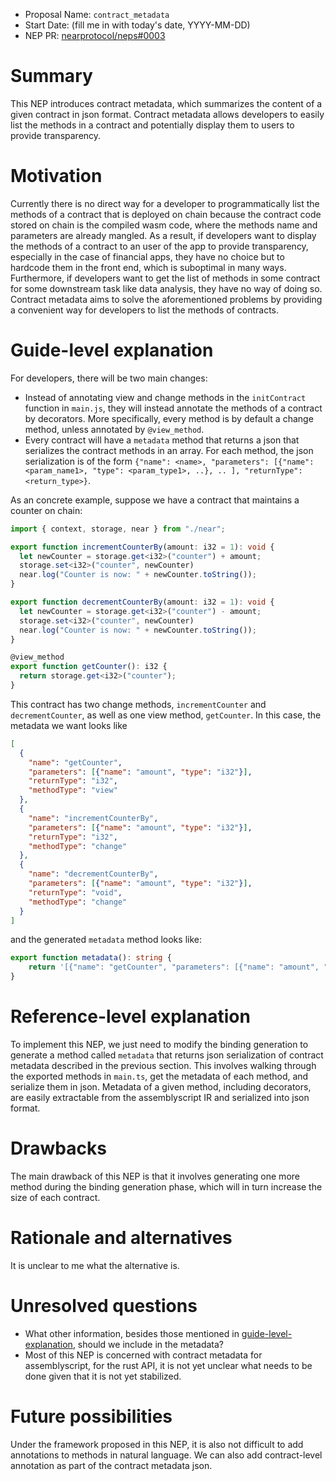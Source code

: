 - Proposal Name: `contract_metadata`
- Start Date: (fill me in with today's date, YYYY-MM-DD)
- NEP PR: [nearprotocol/neps#0003](https://github.com/nearprotocol/NEPs/pull/3)

# Summary
[summary]: #summary

This NEP introduces contract metadata, which summarizes the content of a given contract in json format.
Contract metadata allows developers to easily list the methods in a contract and potentially display them to users to
provide transparency.

# Motivation
[motivation]: #motivation

Currently there is no direct way for a developer to programmatically list the methods of a contract that is deployed on chain
because the contract code stored on chain is the compiled wasm code, where the methods name and parameters are already mangled.
As a result, if developers want to display the methods of a contract to an user of the app to provide transparency,
especially in the case of financial apps, they have no choice but to hardcode them in the front end, which is suboptimal in many ways.
Furthermore, if developers want to get the list of methods in some contract for some downstream task like data analysis,
they have no way of doing so. Contract metadata aims to solve the aforementioned problems by providing a convenient way 
for developers to list the methods of contracts.

# Guide-level explanation
[guide-level-explanation]: #guide-level-explanation

For developers, there will be two main changes:
- Instead of annotating view and change methods in the `initContract` function in `main.js`,
they will instead annotate the methods of a contract by decorators.
More specifically, every method is by default a change method, unless annotated by `@view_method`.
- Every contract will have a `metadata` method that returns a json that serializes the contract methods in an array.
For each method, the json serialization is of the form `{"name": <name>, "parameters": [{"name": <param_name1>, "type": <param_type1>, ..}, .. ], "returnType": <return_type>}`.

As an concrete example, suppose we have a contract that maintains a counter on chain:

```typescript
import { context, storage, near } from "./near";

export function incrementCounterBy(amount: i32 = 1): void {
  let newCounter = storage.get<i32>("counter") + amount;
  storage.set<i32>("counter", newCounter)
  near.log("Counter is now: " + newCounter.toString());
}

export function decrementCounterBy(amount: i32 = 1): void {
  let newCounter = storage.get<i32>("counter") - amount;
  storage.set<i32>("counter", newCounter)
  near.log("Counter is now: " + newCounter.toString());
}

@view_method
export function getCounter(): i32 {
  return storage.get<i32>("counter");
}
```

This contract has two change methods, `incrementCounter` and `decrementCounter`, as well as one view method, `getCounter`.
In this case, the metadata we want looks like 
```json
[
  {
    "name": "getCounter",
    "parameters": [{"name": "amount", "type": "i32"}],
    "returnType": "i32",
    "methodType": "view"
  },
  {
    "name": "incrementCounterBy",
    "parameters": [{"name": "amount", "type": "i32"}],
    "returnType": "i32",
    "methodType": "change"
  },
  {
    "name": "decrementCounterBy",
    "parameters": [{"name": "amount", "type": "i32"}],
    "returnType": "void",
    "methodType": "change"
  }
]
```
and the generated `metadata` method looks like:
```typescript
export function metadata(): string {
    return '[{"name": "getCounter", "parameters": [{"name": "amount", "type": "i32"}], "returnType": "i32", "methodType": "view"}, {"name": "incrementCounterBy", "parameters": [{"name": "amount", "type": "i32"}], "returnType": "i32", "methodType": "change"}, {"name": "decrementCounterBy", "parameters": [{"name": "amount", "type": "i32"}], "returnType": "void", "returnType": "void"}]'
}
```

# Reference-level explanation
[reference-level-explanation]: #reference-level-explanation

To implement this NEP, we just need to modify the binding generation to generate a method called `metadata` that returns
json serialization of contract metadata described in the previous section. This involves walking through the exported methods
in `main.ts`, get the metadata of each method, and serialize them in json. Metadata of a given method, including decorators,
are easily extractable from the assemblyscript IR and serialized into json format.

# Drawbacks
[drawbacks]: #drawbacks

The main drawback of this NEP is that it involves generating one more method during the binding generation phase, which
will in turn increase the size of each contract.

# Rationale and alternatives
[rationale-and-alternatives]: #rationale-and-alternatives

It is unclear to me what the alternative is.

# Unresolved questions
[unresolved-questions]: #unresolved-questions

* What other information, besides those mentioned in [guide-level-explanation], should we include in the metadata?
* Most of this NEP is concerned with contract metadata for assemblyscript, for the rust API, it is not yet unclear what
needs to be done given that it is not yet stabilized.

# Future possibilities
[future-possibilities]: #future-possibilities

Under the framework proposed in this NEP, it is also not difficult to add annotations to methods in natural language.
We can also add contract-level annotation as part of the contract metadata json.
